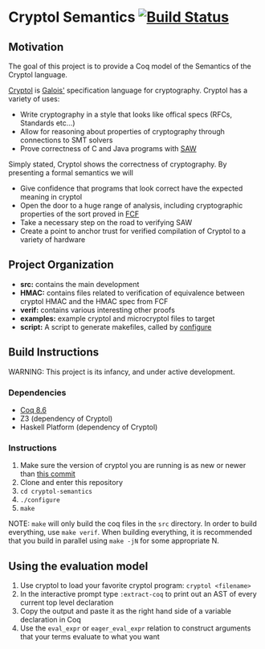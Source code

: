 # Cryptol Semantics [![Build Status](https://travis-ci.org/GaloisInc/cryptol-semantics.svg?branch=master)](https://travis-ci.org/GaloisInc/cryptol-semantics)
## Motivation
The goal of this project is to provide a Coq model of the Semantics of the Cryptol language.

[Cryptol](https://cryptol.net/) is [Galois'](http://galois.com/) specification language for cryptography. Cryptol has a variety of uses:

- Write cryptography in a style that looks like offical specs (RFCs, Standards etc...)
- Allow for reasoning about properties of cryptography through connections to SMT solvers
- Prove correctness of C and Java programs with [SAW](http://saw.galois.com)

Simply stated, Cryptol shows the correctness of cryptography. By presenting a formal semantics we will

- Give confidence that programs that look correct have the expected meaning in cryptol 
- Open the door to a huge range of analysis, including cryptographic properties of the sort proved in [FCF](https://github.com/adampetcher/fcf)
- Take a necessary step on the road to verifying SAW
- Create a point to anchor trust for verified compilation of Cryptol to a variety of hardware

## Project Organization

- **src:** contains the main development
- **HMAC:** contains files related to verification of equivalence between cryptol HMAC and the HMAC spec from FCF
- **verif:** contains various interesting other proofs
- **examples:** example cryptol and microcryptol files to target
- **script:** A script to generate makefiles, called by [configure](configure)

## Build Instructions
WARNING: This project is its infancy, and under active development.

### Dependencies

- [Coq 8.6](https://coq.inria.fr/download)
- Z3 (dependency of Cryptol)
- Haskell Platform (dependency of Cryptol)

### Instructions

1. Make sure the version of cryptol you are running is as new or newer than [this commit](https://github.com/GaloisInc/cryptol/commit/ca2136fab9cbfd1fcdb8377c50869d9240748575)
1. Clone and enter this repository
1. `cd cryptol-semantics`
1. `./configure`
1. `make`

NOTE: `make` will only build the coq files in the `src` directory. In order to build everything, use `make verif`. When building everything, it is recommended that you build in parallel using `make -jN` for some appropriate N.

## Using the evaluation model

1. Use cryptol to load your favorite cryptol program: `cryptol <filename>`
1. In the interactive prompt type `:extract-coq` to print out an AST of every current top level declaration
1. Copy the output and paste it as the right hand side of a variable declaration in Coq
1. Use the `eval_expr` or `eager_eval_expr` relation to construct arguments that your terms evaluate to what you want

